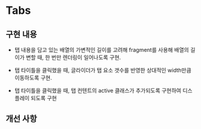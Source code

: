 # Tabs

## 구현 내용

- 탭 내용을 담고 있는 배열의 가변적인 길이를 고려해 fragment를 사용해 배열의 길이가 변할 때, 한 번만 렌더링이 일어나도록 구현.

- 탭 타이틀을 클릭했을 때, 글라이더가 탭 요소 갯수를 반영한 상대적인 width만큼 이동하도록 구현.

- 탭 타이틀을 클릭했을 때, 탭 컨텐트의 active 클래스가 추가되도록 구현하여 디스플레이 되도록 구현

## 개선 사항
